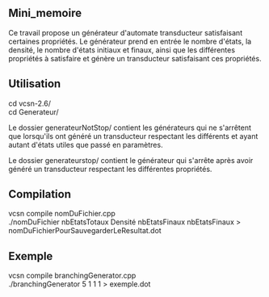 ## Mini_memoire
Ce travail propose un générateur d'automate transducteur satisfaisant certaines propriétés. Le générateur 
prend en entrée le nombre d'états, la densité, le nombre d'états initiaux et finaux, ainsi que les différentes propriétés à 
satisfaire et génère un transducteur satisfaisant ces propriétés.

## Utilisation 
cd vcsn-2.6/ <br />
cd Generateur/<br />

Le dossier generateurNotStop/ contient les générateurs qui ne s'arrêtent 
que lorsqu'ils ont généré un transducteur respectant les différents et ayant
autant d'états utiles que passé en paramètres.

Le dossier generateurstop/ contient le générateur qui s'arrête après avoir 
généré un transducteur respectant les différentes propriétés.

## Compilation
vcsn compile nomDuFichier.cpp <br />
./nomDuFichier nbEtatsTotaux Densité nbEtatsFinaux nbEtatsFinaux > nomDuFichierPourSauvegarderLeResultat.dot <br />

## Exemple 
vcsn compile branchingGenerator.cpp  <br />
./branchingGenerator 5 1 1 1 > exemple.dot  <br />
